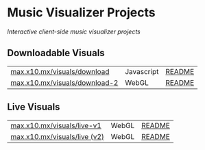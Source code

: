 # Music Visualizer Projects
_Interactive client-side music visualizer projects_

## Downloadable Visuals
|  |  |  |
| --- | --- | --- | 
| [max.x10.mx/visuals/download](https://max.x10.mx/visuals/download-2/) | Javascript | [README](https://github.com/composedbymax/music-visualizer/blob/main/download-visuals/js/README.md) |
| [max.x10.mx/visuals/download-2](max.x10.mx/visuals/download) | WebGL | [README](https://github.com/composedbymax/music-visualizer/blob/main/download-visuals/webgl/README.md) |


## Live Visuals
|  |  |  |
| --- | --- | --- | 
| [max.x10.mx/visuals/live-v1](https://max.x10.mx/visuals/live-1/) | WebGL | [README](https://github.com/composedbymax/music-visualizer/blob/main/live-visuals/webgl/v1/README.md) |
| [max.x10.mx/visuals/live (v2)](https://max.x10.mx/visuals/live/) | WebGL | [README](https://github.com/composedbymax/music-visualizer/blob/main/live-visuals/webgl/v2/README.md) |